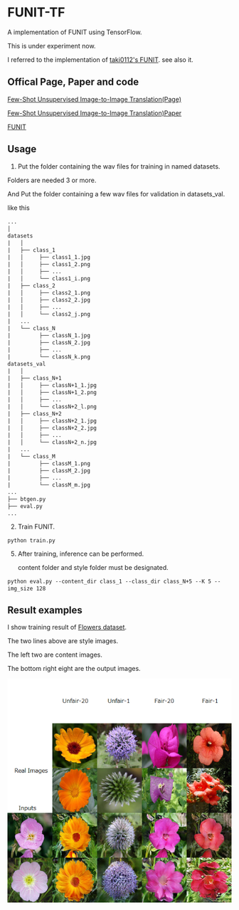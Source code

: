 # FUNIT-TF
A implementation of FUNIT using TensorFlow.

This is under experiment now.

I referred to the implementation of [taki0112's FUNIT](https://github.com/taki0112/FUNIT-Tensorflow). see also it.

## Offical Page, Paper and code

[Few-Shot Unsupervised Image-to-Image Translation(Page)](https://nvlabs.github.io/FUNIT/)

[Few-Shot Unsupervised Image-to-Image Translation)Paper](https://arxiv.org/abs/1905.01723)

[FUNIT](https://github.com/NVlabs/FUNIT)

## Usage
1. Put the folder containing the wav files for training in named datasets.

  Folders are needed 3 or more.

  And Put the folder containing a few wav files for validation in datasets_val.
 
  like this

```
...
│
datasets
|   │
|   ├── class_1
|   │     ├── class1_1.jpg
|   │     ├── class1_2.png
|   │     ├── ...
|   │     └── class1_i.png
|   ├── class_2
|   │     ├── class2_1.png
|   │     ├── class2_2.jpg
|   │     ├── ...
|   │     └── class2_j.png 
|   ...
|   └── class_N
|         ├── classN_1.jpg
|         ├── classN_2.jpg
|         ├── ...
|         └── classN_k.png    
datasets_val
|   │
|   ├── class_N+1
|   │     ├── classN+1_1.jpg
|   │     ├── classN+1_2.png
|   │     ├── ...
|   │     └── classN+2_l.png
|   ├── class_N+2
|   │     ├── classN+2_1.jpg
|   │     ├── classN+2_2.jpg
|   │     ├── ...
|   │     └── classN+2_n.jpg 
|   ...
|   └── class_M
|         ├── classM_1.png
|         ├── classM_2.jpg
|         ├── ...
|         └── classM_m.jpg 
...
├── btgen.py     
├── eval.py
...
```

2. Train FUNIT.

```
python train.py
```

5. After training, inference can be performed.

   content folder and style folder must be designated.
  


```
python eval.py --content_dir class_1 --class_dir class_N+5 --K 5 --img_size 128
```

## Result examples
I show training result of [Flowers dataset](https://www.robots.ox.ac.uk/~vgg/data/flowers/).

The two lines above are style images.

The left two are content images.

The bottom right eight are the output images.

<img src = 'examples/flowers.png' width = '640px'>
